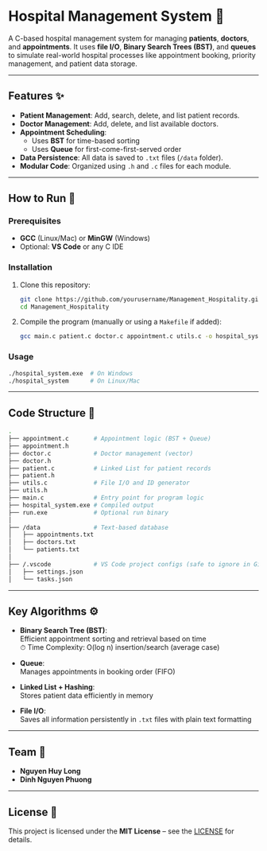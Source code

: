 # Hospital Management System 🏥

A C-based hospital management system for managing **patients**, **doctors**, and **appointments**. It uses **file I/O**, **Binary Search Trees (BST)**, and **queues** to simulate real-world hospital processes like appointment booking, priority management, and patient data storage.

---

## Features ✨
- **Patient Management**: Add, search, delete, and list patient records.
- **Doctor Management**: Add, delete, and list available doctors.
- **Appointment Scheduling**:
  - Uses **BST** for time-based sorting
  - Uses **Queue** for first-come-first-served order
- **Data Persistence**: All data is saved to `.txt` files (`/data` folder).
- **Modular Code**: Organized using `.h` and `.c` files for each module.

---

## How to Run 🚀

### Prerequisites
- **GCC** (Linux/Mac) or **MinGW** (Windows)
- Optional: **VS Code** or any C IDE

### Installation
1. Clone this repository:
   ```bash
   git clone https://github.com/yourusername/Management_Hospitality.git
   cd Management_Hospitality
   ```

2. Compile the program (manually or using a `Makefile` if added):
   ```bash
   gcc main.c patient.c doctor.c appointment.c utils.c -o hospital_system.exe
   ```

### Usage
```bash
./hospital_system.exe  # On Windows
./hospital_system      # On Linux/Mac
```

---

## Code Structure 📂

```bash
.
├── appointment.c       # Appointment logic (BST + Queue)
├── appointment.h
├── doctor.c            # Doctor management (vector)
├── doctor.h
├── patient.c           # Linked List for patient records
├── patient.h
├── utils.c             # File I/O and ID generator
├── utils.h
├── main.c              # Entry point for program logic
├── hospital_system.exe # Compiled output
├── run.exe             # Optional run binary
│
├── /data               # Text-based database
│   ├── appointments.txt
│   ├── doctors.txt
│   └── patients.txt
│
├── /.vscode            # VS Code project configs (safe to ignore in Git)
│   ├── settings.json
│   └── tasks.json
```

---

## Key Algorithms ⚙️
- **Binary Search Tree (BST)**:  
  Efficient appointment sorting and retrieval based on time  
  ⏱ Time Complexity: O(log n) insertion/search (average case)

- **Queue**:  
  Manages appointments in booking order (FIFO)

- **Linked List + Hashing**:  
  Stores patient data efficiently in memory

- **File I/O**:  
  Saves all information persistently in `.txt` files with plain text formatting

---

## Team 👥
- **Nguyen Huy Long**
- **Dinh Nguyen Phuong**

---

## License 📜
This project is licensed under the **MIT License** – see the [LICENSE](https://opensource.org/licenses/MIT) for details.

